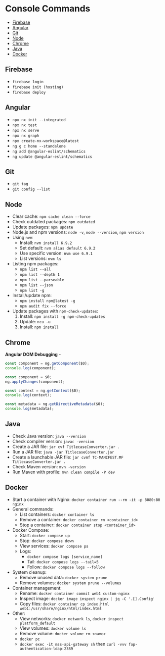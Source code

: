 # Console Commands

- [Firebase](#firebase)
- [Angular](#angular)
- [Git](#git)
- [Node](#node)
- [Chrome](#chrome)
- [Java](#java)
- [Docker](#docker)

## Firebase

- `firebase login`
- `firebase init (hosting)`
- `firebase deploy`

## Angular

- `npx nx init --integrated`
- `npx nx test`
- `npx nx serve`
- `npx nx graph`
- `npx create-nx-workspace@latest`
- `ng g c home --standalone`
- `ng add @angular-eslint/schematics`
- `ng update @angular-eslint/schematics`

## Git

- `git tag`
- `git config --list`

## Node

- Clear cache: `npm cache clean --force`
- Check outdated packages: `npm outdated`
- Update packages: `npm update`
- Node.js and npm versions: `node -v`, `node --version`, `npm version`
- Using `nvm`:
  - Install: `nvm install 6.9.2`
  - Set default: `nvm alias default 6.9.2`
  - Use specific version: `nvm use 6.9.1`
  - List versions: `nvm ls`
- Listing npm packages:
  - `npm list --all`
  - `npm list --depth 1`
  - `npm list --parseable`
  - `npm list --json`
  - `npm list -g`
- Install/update npm:
  - `npm install npm@latest -g`
  - `npm audit fix --force`
- Update packages with `npm-check-updates`:
  1. Install: `npm install -g npm-check-updates`
  1. Update: `ncu -u`
  1. Install: `npm install`

## Chrome

**Angular DOM Debugging** -

```typescript
const component = ng.getComponent($0);
console.log(component);

const component = $0;
ng.applyChanges(component);

const context = ng.getContext($0);
console.log(context);

const metadata = ng.getDirectiveMetadata($0);
console.log(metadata);
```

## Java

- Check Java version: `java --version`
- Check compiler version: `javac -version`
- Create a JAR file: `jar cvf TitlecaseConverter.jar .`
- Run a JAR file: `java -jar TitlecaseConverter.jar`
- Create a launchable JAR file: `jar cvmf TC-MANIFEST.MF TitlecaseConverter.jar .`
- Check Maven version: `mvn -version`
- Run Maven with profile: `mvn clean compile -P dev`

## Docker

- Start a container with Nginx: `docker container run --rm -it -p 8080:80 nginx`
- General commands:
  - List containers: `docker container ls`
  - Remove a container: `docker container rm <container_id>`
  - Stop a container: `docker container stop <container_id>`
- Docker Compose:
  - Start: `docker compose up`
  - Stop: `docker compose down`
  - View services: `docker compose ps`
  - Logs:
    - `docker compose logs [service_name]`
    - Tail: `docker compose logs --tail=5`
    - Follow: `docker compose logs --follow`
- System cleanup:
  - Remove unused data: `docker system prune`
  - Remove volumes: `docker system prune --volumes`
- Container management:
  - Rename: `docker container commit web1 custom-nginx`
  - Inspect image: `docker image inspect nginx | jq -C '.[].Config'`
  - Copy files: `docker container cp index.html web1:/usr/share/nginx/html/index.html`
- Other:
  - View networks: `docker network ls`, `docker inspect platform_default`
  - View volumes: `docker volume ls`
  - Remove volume: `docker volume rm <name>`
  - `docker pc`
  - `docker exec -it mss-api-gateway sh` then `curl -vvv fop-authentication-ldap:2389`
  
